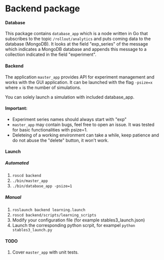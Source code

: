 # Backend package

#### Database
This package contains `database_app` which is a node written in Go that subscribes to the topic `/rollout/analytics` and puts coming data to the database (MongoDB).
It looks at the field "exp_series" of the message which indicates a MongoDB database and appends this message to a collection indicated in the field "experiment".

#### Backend
The application `master_app` provides API for experiment management and works with the GUI application.
It can be launched with the flag `-psize=x` where `x` is the number of simulations.  

You can solely launch a simulation with included database_app.

#### Important:
* Experiment series names should always start with "exp"
* `master_app` may contain bugs, feel free to open an issue.  It was tested for basic functionalities with psize=1.
* Deleteing of a working environment can take a while, keep patience and do not abuse the "delete" button, it won't work.

#### Launch
##### Automated
1. `roscd backend`
2. `./bin/master_app`
3. `./bin/database_app -psize=1`
##### Manual
1. `roslaunch backend learning.launch`
2. `roscd backend/scripts/learning_scripts`
3. Modify your configuration file (for example stables3_launch.json)
4. Launch the corresponding python scrpit, for exampel `python stables3_launch.py`

#### TODO
1. Cover `master_app` with unit tests.

